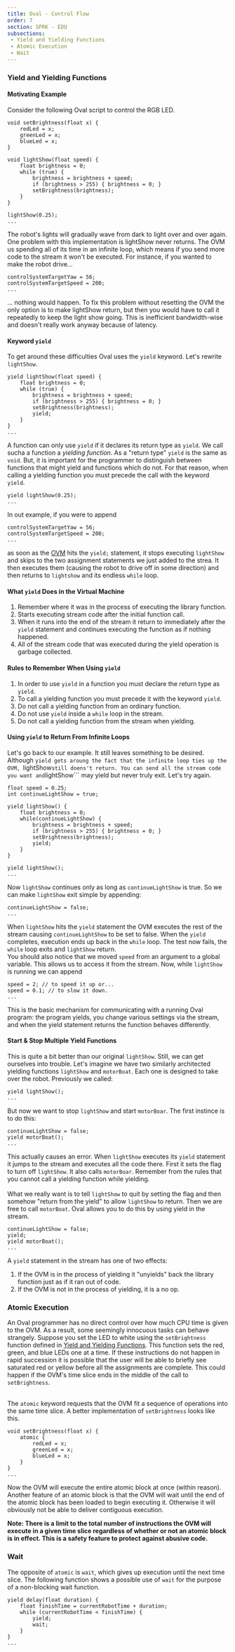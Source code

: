 ```yaml
---
title: Oval - Control Flow
order: 7
section: SPRK - EDU
subsections:
 - Yield and Yielding Functions
 - Atomic Execution
 - Wait
---
```


### Yield and Yielding Functions<a name="yield-and-yielding-functions"></a>
#### Motivating Example
Consider the following Oval script to control the RGB LED.
```
void setBrightness(float x) {
    redLed = x;
    greenLed = x;
    blueLed = x;
}
 
void lightShow(float speed) {
    float brightness = 0;
    while (true) {
        brightness = brightness + speed;
        if (brightness > 255) { brightness = 0; }
        setBrightness(brightness);
    }
}
 
lightShow(0.25);
... 
```
The robot's lights will gradually wave from dark to light over and over again. One problem with this implementation is lightShow never returns. The OVM us spending all of its time in an infinite loop, which means if you send more code to the stream it won't be executed. For instance, if you wanted to make the robot drive...
```
controlSystemTargetYaw = 56;
controlSystemTargetSpeed = 200;
...
```
... nothing would happen. To fix this problem without resetting the OVM the only option is to make lightShow return, but then you would have to call it repeatedly to keep the light show going. This is inefficient bandwidth-wise and doesn't really work anyway because of latency.

#### Keyword ```yield```
To get around these difficulties Oval uses the ```yield``` keyword. Let's rewrite ```lightShow```.
```
yield lightShow(float speed) {
    float brightness = 0;
    while (true) {
        brightness = brightness + speed;
        if (brightness > 255) { brightness = 0; }
        setBrightness(brightness);
        yield;
    }
}
...
```
A function can only use ```yield``` if it declares its return type as ```yield```. We call sucha a function a *yielding function*. As a "return type" ```yield``` is the same as ```void```. But, it is important for the programmer to distinguish between functions that might yield and functions which do not. For that reason, when calling a yielding function you must precede the call with the keyword ```yield```.
```
yield lightShow(0.25);
...
```
In out example, if you were to append
```
controlSystemTargetYaw = 56;
controlSystemTargetSpeed = 200;
...
```
as soon as the [OVM](/sprk-edu/oval-oval-virtual-machine) hits the ```yield;``` statement, it stops executing ```lightShow``` and skips to the two assignment statements we just added to the strea. It then executes them (causing the robot to drive off in some direction) and then returns to ```lightshow``` and its endless ```while``` loop.

#### What ```yield``` Does in the Virtual Machine
1. Remember where it was in the process of executing the library function.
2. Starts executing stream code after the initial function call.
3. When it runs into the end of the stream it return to immediately after the ```yield``` statement and continues executing the function as if nothing happened.
4. All of the stream code that was executed during the yield operation is garbage collected.

#### Rules to Remember When Using ```yield```
1. In order to use ```yield``` in a function you must declare the return type as ```yield```.
2. To call a yielding function you must precede it with the keyword ```yield```.
3. Do not call a yielding function from an ordinary function.
4. Do not use ```yield``` inside a ```while``` loop in the stream. 
5. Do not call a yielding function from the stream when yielding.

#### Using ```yield``` to Return From Infinite Loops
Let's go back to our example. It still leaves something to be desired. Although ```yield gets aroung the fact that the infinite loop ties up the OVM, ```lightShow``` still doens't return. You can send all the stream code you want and ```lightShow``` may yield but never truly exit. Let's try again.
```
float speed = 0.25;
int continueLightShow = true;
 
yield lightShow() {
    float brightness = 0;
    while(continueLightShow) {
        brightness = brightness + speed;
        if (brightness > 255) { brightness = 0; }
        setBrightness(brightness);
        yield;
    }
}
 
yield lightShow();
...
```
Now ```lightShow``` continues only as long as ```continueLightShow``` is true. So we can make ```lightShow``` exit simple by appending:
```
continueLightShow = false;
...
```
When ```lightShow``` hits the ```yield``` statement the OVM executes the rest of the stream causing ```continueLightShow``` to be set to false. When the ```yield``` completes, execution ends up back in the ```while``` loop. The test now fails, the ```while``` loop exits and ```lightShow``` return.<br>
You should also notice that we moved ```speed``` from an argument to a global variable. This allows us to access it from the stream. Now, while ```lightShow``` is running we can append
```
speed = 2; // to speed it up or...
speed = 0.1; // to slow it down.
...
```
This is the basic mechanism for communicating with a running Oval program: the program yields, you change various settings via the stream, and when the yield statement returns the function behaves differently.
#### Start & Stop Multiple Yield Functions
This is quite a bit better than our original ```lightShow```. Still, we can get ourselves into trouble. Let's imagine we have two similarly architected yielding functions ```lightShow``` and ```motorBoat```. Each one is designed to take over the robot. Previously we called:
```
yield lightShow();
...
```
But now we want to stop ```lightShow``` and start ```motorBoar```. The first instince is to do this:
```
continueLightShow = false;
yield motorBoat();
...
```
This actually causes an error. When ```lightShow``` executes its ```yield``` statement it jumps to the stream and executes all the code there. First it sets the flag to turn off ```lightShow```. It also calls ```motorBoar```. Remember from the rules that you cannot call a yielding function while yielding.<br><br>
What we really want is to tell ```lightShow``` to quit by setting the flag and then somehow "return from the yield" to allow ```lightShow``` to return. Then we are free to call ```motorBoat```. Oval allows you to do this by using yield in the stream.
```
continueLightShow = false;
yield;
yield motorBoat();
...
```
A ```yield``` statement in the stream has one of two effects:
1. If the OVM is in the process of yielding it "unyields" back the library function just as if it ran out of code.
2. If the OVM is not in the process of yielding, it is a no op.

### Atomic Execution<a name="atomic-execution"></a>
An Oval programmer has no direct control over how much CPU time is given to the OVM. As a result, some seemingly innocuous tasks can behave strangely. Suppose you set the LED to white using the ```setBrightness``` function defined in [Yield and Yielding Functions](#yield-and-yielding-functions).  This function sets the red, green, and blue LEDs one at a time. If these instructions do not happen in rapid succession it is possible that the user will be able to briefly see saturated red or yellow before all the assignments are complete. This could happen if the OVM's time slice ends in the middle of the call to ```setBrightness```.<br><br>

The ```atomic``` keyword requests that the OVM fit a sequence of operations into the same time slice. A better implementation of ```setBrightness``` looks like this.

```
void setBrightness(float x) {
    atomic {
        redLed = x;
        greenLed = x;
        blueLed = x;
    }
}
...
```

Now the OVM will execute the entire atomic block at once (within reason). Another feature of an atomic block is that the OVM will wait until the end of the atomic block has been loaded to begin executing it. Otherwise it will obviously not be able to deliver contiguous execution.

**Note: There is a limit to the total number of instructions the OVM will execute in a given time slice regardless of whether or not an atomic block is in effect. This is a safety feature to protect against abusive code.**

### Wait
The opposite of ```atomic``` is ```wait```, which gives up execution until the next time slice. The following function shows a possible use of ```wait``` for the purpose of a non-blocking wait function.

```
yield delay(float duration) {
    float finishTime = currentRobotTime + duration;
    while (currentRobotTime < finishTime) {
        yield;
        wait;
    }
}
...
```